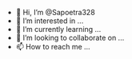 - 👋 Hi, I’m @Sapoetra328
- 👀 I’m interested in ...
- 🌱 I’m currently learning ...
- 💞️ I’m looking to collaborate on ...
- 📫 How to reach me ...

<!---
Sapoetra328/Sapoetra328 is a ✨ special ✨ repository because its `README.md` (this file) appears on your GitHub profile.
You can click the Preview link to take a look at your changes.
--->
